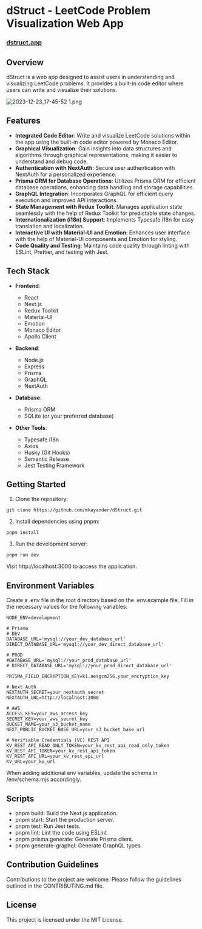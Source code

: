 # dStruct - LeetCode Problem Visualization Web App

### [dstruct.app](https://dstruct.app/)

## Overview

dStruct is a web app designed to assist users in understanding and visualizing LeetCode problems. It provides a built-in code editor where users can write and visualize their solutions.

![2023-12-23_17-45-52 1.png](https://i.imgur.com/Q1FRwaK.png)

## Features

- **Integrated Code Editor**: Write and visualize LeetCode solutions within the app using the built-in code editor powered by Monaco Editor.
- **Graphical Visualization**: Gain insights into data structures and algorithms through graphical representations, making it easier to understand and debug code.
- **Authentication with NextAuth**: Secure user authentication with NextAuth for a personalized experience.
- **Prisma ORM for Database Operations**: Utilizes Prisma ORM for efficient database operations, enhancing data handling and storage capabilities.
- **GraphQL Integration**: Incorporates GraphQL for efficient query execution and improved API interactions.
- **State Management with Redux Toolkit**: Manages application state seamlessly with the help of Redux Toolkit for predictable state changes.
- **Internationalization (i18n) Support**: Implements Typesafe i18n for easy translation and localization.
- **Interactive UI with Material-UI and Emotion**: Enhances user interface with the help of Material-UI components and Emotion for styling.
- **Code Quality and Testing**: Maintains code quality through linting with ESLint, Prettier, and testing with Jest.

## Tech Stack

- **Frontend**:
    - React
    - Next.js
    - Redux Toolkit
    - Material-UI
    - Emotion
    - Monaco Editor
    - Apollo Client

- **Backend**:
    - Node.js
    - Express
    - Prisma
    - GraphQL
    - NextAuth

- **Database**:
    - Prisma ORM
    - SQLite (or your preferred database)

- **Other Tools**:
    - Typesafe i18n
    - Axios
    - Husky (Git Hooks)
    - Semantic Release
    - Jest Testing Framework

## Getting Started

1. Clone the repository:

```
git clone https://github.com/mkayander/dStruct.git
```

2. Install dependencies using pnpm:

```
pnpm install
```

3. Run the development server:

```
pnpm run dev
```

Visit http://localhost:3000 to access the application.

## Environment Variables

Create a .env file in the root directory based on the .env.example file. Fill in the necessary values for the following variables:

```
NODE_ENV=development

# Prisma
# DEV
DATABASE_URL='mysql://your_dev_database_url'
DIRECT_DATABASE_URL='mysql://your_dev_direct_database_url'

# PROD
#DATABASE_URL='mysql://your_prod_database_url'
# DIRECT_DATABASE_URL='mysql://your_prod_direct_database_url'

PRISMA_FIELD_ENCRYPTION_KEY=k1.aesgcm256.your_encryption_key

# Next Auth
NEXTAUTH_SECRET=your_nextauth_secret
NEXTAUTH_URL=http://localhost:3000

# AWS
ACCESS_KEY=your_aws_access_key
SECRET_KEY=your_aws_secret_key
BUCKET_NAME=your_s3_bucket_name
NEXT_PUBLIC_BUCKET_BASE_URL=your_s3_bucket_base_url

# Verifiable Credentials (VC) REST API
KV_REST_API_READ_ONLY_TOKEN=your_kv_rest_api_read_only_token
KV_REST_API_TOKEN=your_kv_rest_api_token
KV_REST_API_URL=your_kv_rest_api_url
KV_URL=your_kv_url
```

When adding additional env variables, update the schema in /env/schema.mjs accordingly.

## Scripts

- pnpm build: Build the Next.js application.
- pnpm start: Start the production server.
- pnpm test: Run Jest tests.
- pnpm lint: Lint the code using ESLint.
- pnpm prisma:generate: Generate Prisma client.
- pnpm generate-graphql: Generate GraphQL types.

## Contribution Guidelines

Contributions to the project are welcome. Please follow the guidelines outlined in the CONTRIBUTING.md file.

## License

This project is licensed under the MIT License.

